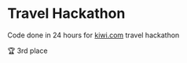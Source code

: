# Travel Hackathon

Code done in 24 hours for [kiwi.com](https://www.kiwi.com) travel hackathon

:trophy: 3rd place
